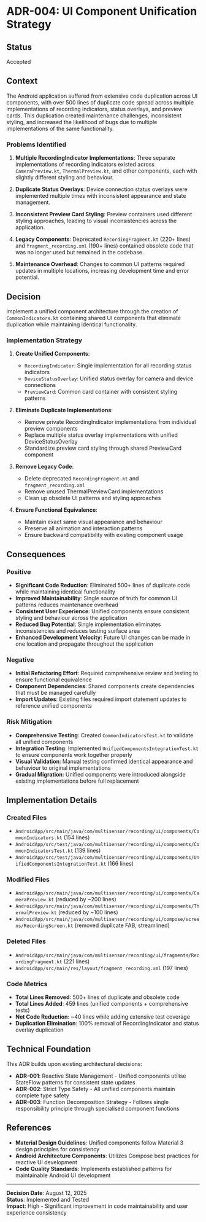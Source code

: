 # ADR-004: UI Component Unification Strategy

## Status

Accepted

## Context

The Android application suffered from extensive code duplication across UI components, with over 500 lines of duplicate code spread across multiple implementations of recording indicators, status overlays, and preview cards. This duplication created maintenance challenges, inconsistent styling, and increased the likelihood of bugs due to multiple implementations of the same functionality.

### Problems Identified

1. **Multiple RecordingIndicator Implementations**: Three separate implementations of recording indicators existed across `CameraPreview.kt`, `ThermalPreview.kt`, and other components, each with slightly different styling and behaviour.

2. **Duplicate Status Overlays**: Device connection status overlays were implemented multiple times with inconsistent appearance and state management.

3. **Inconsistent Preview Card Styling**: Preview containers used different styling approaches, leading to visual inconsistencies across the application.

4. **Legacy Components**: Deprecated `RecordingFragment.kt` (220+ lines) and `fragment_recording.xml` (190+ lines) contained obsolete code that was no longer used but remained in the codebase.

5. **Maintenance Overhead**: Changes to common UI patterns required updates in multiple locations, increasing development time and error potential.

## Decision

Implement a unified component architecture through the creation of `CommonIndicators.kt` containing shared UI components that eliminate duplication while maintaining identical functionality.

### Implementation Strategy

1. **Create Unified Components**:
   - `RecordingIndicator`: Single implementation for all recording status indicators
   - `DeviceStatusOverlay`: Unified status overlay for camera and device connections
   - `PreviewCard`: Common card container with consistent styling patterns

2. **Eliminate Duplicate Implementations**:
   - Remove private RecordingIndicator implementations from individual preview components
   - Replace multiple status overlay implementations with unified DeviceStatusOverlay
   - Standardize preview card styling through shared PreviewCard component

3. **Remove Legacy Code**:
   - Delete deprecated `RecordingFragment.kt` and `fragment_recording.xml`
   - Remove unused ThermalPreviewCard implementations
   - Clean up obsolete UI patterns and styling approaches

4. **Ensure Functional Equivalence**:
   - Maintain exact same visual appearance and behaviour
   - Preserve all animation and interaction patterns
   - Ensure backward compatibility with existing component usage

## Consequences

### Positive

- **Significant Code Reduction**: Eliminated 500+ lines of duplicate code while maintaining identical functionality
- **Improved Maintainability**: Single source of truth for common UI patterns reduces maintenance overhead
- **Consistent User Experience**: Unified components ensure consistent styling and behaviour across the application
- **Reduced Bug Potential**: Single implementation eliminates inconsistencies and reduces testing surface area
- **Enhanced Development Velocity**: Future UI changes can be made in one location and propagate throughout the application

### Negative

- **Initial Refactoring Effort**: Required comprehensive review and testing to ensure functional equivalence
- **Component Dependencies**: Shared components create dependencies that must be managed carefully
- **Import Updates**: Existing files required import statement updates to reference unified components

### Risk Mitigation

- **Comprehensive Testing**: Created `CommonIndicatorsTest.kt` to validate all unified components
- **Integration Testing**: Implemented `UnifiedComponentsIntegrationTest.kt` to ensure components work together properly
- **Visual Validation**: Manual testing confirmed identical appearance and behaviour to original implementations
- **Gradual Migration**: Unified components were introduced alongside existing implementations before full replacement

## Implementation Details

### Created Files

- `AndroidApp/src/main/java/com/multisensor/recording/ui/components/CommonIndicators.kt` (154 lines)
- `AndroidApp/src/test/java/com/multisensor/recording/ui/components/CommonIndicatorsTest.kt` (139 lines)
- `AndroidApp/src/test/java/com/multisensor/recording/ui/components/UnifiedComponentsIntegrationTest.kt` (166 lines)

### Modified Files

- `AndroidApp/src/main/java/com/multisensor/recording/ui/components/CameraPreview.kt` (reduced by ~200 lines)
- `AndroidApp/src/main/java/com/multisensor/recording/ui/components/ThermalPreview.kt` (reduced by ~100 lines)
- `AndroidApp/src/main/java/com/multisensor/recording/ui/compose/screens/RecordingScreen.kt` (removed duplicate FAB, streamlined)

### Deleted Files

- `AndroidApp/src/main/java/com/multisensor/recording/ui/fragments/RecordingFragment.kt` (221 lines)
- `AndroidApp/src/main/res/layout/fragment_recording.xml` (197 lines)

### Code Metrics

- **Total Lines Removed**: 500+ lines of duplicate and obsolete code
- **Total Lines Added**: 459 lines (unified components + comprehensive tests)
- **Net Code Reduction**: ~40 lines while adding extensive test coverage
- **Duplication Elimination**: 100% removal of RecordingIndicator and status overlay duplication

## Technical Foundation

This ADR builds upon existing architectural decisions:

- **ADR-001**: Reactive State Management - Unified components utilise StateFlow patterns for consistent state updates
- **ADR-002**: Strict Type Safety - All unified components maintain complete type safety
- **ADR-003**: Function Decomposition Strategy - Follows single responsibility principle through specialised component functions

## References

- **Material Design Guidelines**: Unified components follow Material 3 design principles for consistency
- **Android Architecture Components**: Utilizes Compose best practices for reactive UI development
- **Code Quality Standards**: Implements established patterns for maintainable Android UI development

---

**Decision Date**: August 12, 2025  
**Status**: Implemented and Tested  
**Impact**: High - Significant improvement in code maintainability and user experience consistency